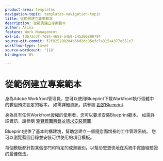 ```yaml
---
product-area: templates
navigation-topic: templates-navigation-topic
title: 從範例建立專案範本
description: 從範例建立專案範本
author: Alina
feature: Work Management
exl-id: fdb72cdf-7d84-4698-a4b9-14520080979f
source-git-commit: f2f825280204b56d2dc85efc7a315a4377e551c7
workflow-type: tm+mt
source-wordcount: '118'
ht-degree: 0%

---
```


# 從範例建立專案範本

<!--
<p data-mc-conditions="QuicksilverOrClassic.Draft mode">(NOTE: this is for QS only. Rest of the article still OK for classic.)</p>
-->

身為Adobe Workfront管理員，您可以使用Blueprint下載Workfront執行個體中的數個預先設定的範本。 如需詳細資訊，請參閱 [設定Blueprint](../../../administration-and-setup/blueprints/configure-template-package.md).

身為具有任何Workfront授權的使用者，您可以要求安裝Blueprint範本。 如需詳細資訊，請參閱 [瀏覽藍圖目錄並請求安裝藍圖](../../../administration-and-setup/blueprints/browse-catalog.md).

Blueprint提供了基本的構建塊，幫助您建立一個隨您而增長的工作管理系統。 您可以瀏覽藍圖目錄並安裝可供使用的項目模板。

每個模板都針對某個部門和特定的成熟級別，以幫助您更快地在系統中實施經驗證的最佳做法。
